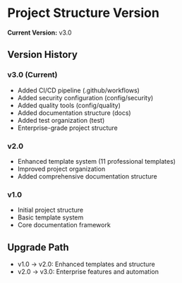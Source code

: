 # Project Structure Version

**Current Version:** v3.0

## Version History

### v3.0 (Current)
- Added CI/CD pipeline (.github/workflows)
- Added security configuration (config/security)
- Added quality tools (config/quality) 
- Added documentation structure (docs)
- Added test organization (test)
- Enterprise-grade project structure

### v2.0 
- Enhanced template system (11 professional templates)
- Improved project organization
- Added comprehensive documentation structure

### v1.0
- Initial project structure
- Basic template system
- Core documentation framework

## Upgrade Path
- v1.0 → v2.0: Enhanced templates and structure
- v2.0 → v3.0: Enterprise features and automation